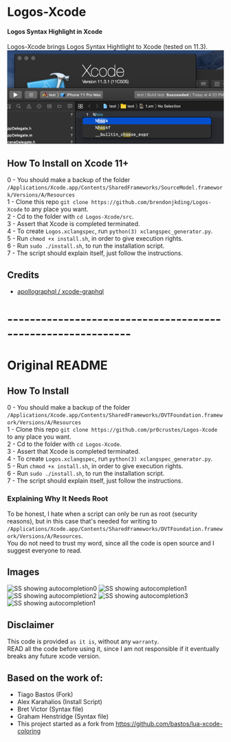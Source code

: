 # Logos-Xcode 
#### Logos Syntax Highlight in Xcode 
Logos-Xcode brings Logos Syntax Hightlight to Xcode (tested on 11.3). 
![](imgs/xc11.3.png)

## How To Install on Xcode 11+
0 - You should make a backup of the folder `/Applications/Xcode.app/Contents/SharedFrameworks/SourceModel.framework/Versions/A/Resources`  
1 - Clone this repo `git clone https://github.com/brendonjkding/Logos-Xcode` to any place you want.  
2 - Cd to the folder with `cd Logos-Xcode/src`.  
3 - Assert that Xcode is completed terminated.  
4 - To create `Logos.xclangspec`, run `python(3) xclangspec_generator.py`.  
5 - Run `chmod +x install.sh`, in order to give execution rights.  
6 - Run `sudo ./install.sh`, to run the installation script.  
7 - The script should explain itself, just follow the instructions. 

## Credits

* [apollographql / xcode-graphql](https://github.com/apollographql/xcode-graphql)

# ------------------------------------------------------------
# Original README
## How To Install
0 - You should make a backup of the folder `/Applications/Xcode.app/Contents/SharedFrameworks/DVTFoundation.framework/Versions/A/Resources`  
1 - Clone this repo `git clone https://github.com/pr0crustes/Logos-Xcode` to any place you want.  
2 - Cd to the folder with `cd Logos-Xcode`.  
3 - Assert that Xcode is completed terminated.  
4 - To create `Logos.xclangspec`, run `python(3) xclangspec_generator.py`.  
5 - Run `chmod +x install.sh`, in order to give execution rights.  
6 - Run `sudo ./install.sh`, to run the installation script.  
7 - The script should explain itself, just follow the instructions.  
  
### Explaining Why It Needs Root 
To be honest, I hate when a script can only be run as root (security reasons), but in this case that's needed for writing to `/Applications/Xcode.app/Contents/SharedFrameworks/DVTFoundation.framework/Versions/A/Resources`.  
You do not need to trust my word, since all the code is open source and I suggest everyone to read.  
  
## Images
![SS showing autocompletion0](imgs/SS_import.png)
![SS showing autocompletion1](imgs/SS_hook.png)
![SS showing autocompletion2](imgs/SS_live.png)
![SS showing autocompletion3](imgs/SS_end.png)
![SS showing autocompletion1](imgs/SS_c.png)
  
## Disclaimer
This code is provided `as it is`, without any `warranty`.  
READ all the code before using it, since I am not responsible if it eventually breaks any future xcode version.  
  
## Based on the work of: 
* Tiago Bastos (Fork) 
* Alex Karahalios (Install Script) 
* Bret Victor (Syntax file) 
* Graham Henstridge (Syntax file) 
* This project started as a fork from https://github.com/bastos/lua-xcode-coloring
